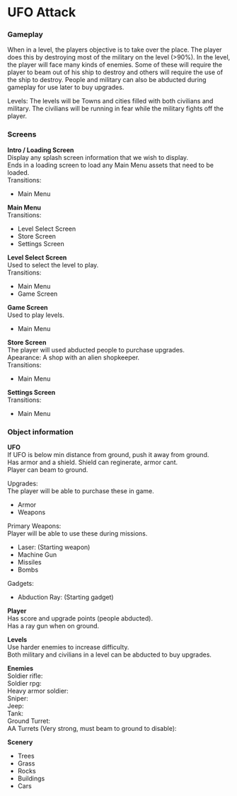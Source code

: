 
UFO Attack
==========

### Gameplay  
When in a level, the players objective is to take over the place. The player does this by destroying most of the military on the level (>90%). In the level, the player will face many kinds of enemies. Some of these will require the player to beam out of his ship to destroy and others will require the use of the ship to destroy. People and military can also be abducted during gameplay for use later to buy upgrades.  

Levels: The levels will be Towns and cities filled with both civilians and military. The civilians will be running in fear while the military fights off the player.  

### Screens  

**Intro / Loading Screen**  
Display any splash screen information that we wish to display.  
Ends in a loading screen to load any Main Menu assets that need to be loaded.  
Transitions:  
- Main Menu  

**Main Menu**  
Transitions:  
- Level Select Screen  
- Store Screen  
- Settings Screen  

**Level Select Screen**  
Used to select the level to play.  
Transitions:  
- Main Menu  
- Game Screen  

**Game Screen**  
Used to play levels.  
- Main Menu  

**Store Screen**  
The player will used abducted people to purchase upgrades.  
Apearance: A shop with an alien shopkeeper.  
Transitions:  
- Main Menu  

**Settings Screen**  
Transitions:  
- Main Menu  

### Object information  

**UFO**    
If UFO is below min distance from ground, push it away from ground.  
Has armor and a shield. Shield can reginerate, armor cant.  
Player can beam to ground.  

Upgrades:  
The player will be able to purchase these in game.  
- Armor  
- Weapons  

Primary Weapons:  
Player will be able to use these during missions.  
- Laser: (Starting weapon)   
- Machine Gun  
- Missiles  
- Bombs  

Gadgets:  
- Abduction Ray: (Starting gadget)  

**Player**  
Has score and upgrade points (people abducted).  
Has a ray gun when on ground.  

**Levels**  
Use harder enemies to increase difficulty.  
Both military and civilians in a level can be abducted to buy upgrades.  

**Enemies**  
Soldier rifle:  
Soldier rpg:  
Heavy armor soldier:  
Sniper:  
Jeep:  
Tank:  
Ground Turret:  
AA Turrets (Very strong, must beam to ground to disable):  

**Scenery**  
- Trees   
- Grass  
- Rocks  
- Buildings  
- Cars  
